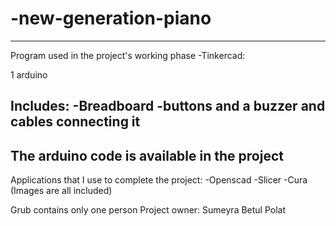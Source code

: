 # -new-generation-piano
--------------------------------------------
Program used in the project's working phase
-Tinkercad:

1 arduino

Includes:
-Breadboard
-buttons and a buzzer and cables connecting it
-------------------------------------------
The arduino code is available in the project
-------------------------------------------

Applications that I use to complete the project:
-Openscad
-Slicer
-Cura
(Images are all included)


Grub contains only one person
Project owner: Sumeyra Betul Polat
